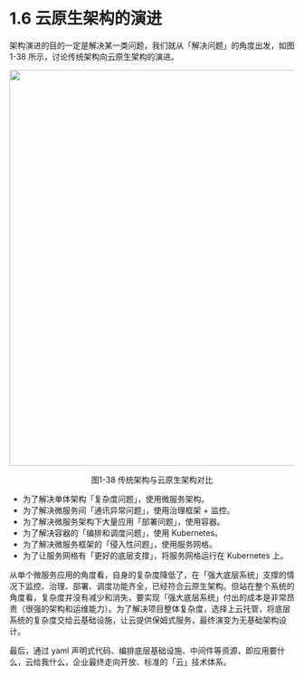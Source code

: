 # 1.6 云原生架构的演进

架构演进的目的一定是解决某一类问题，我们就从「解决问题」的角度出发，如图 1-38 所示，讨论传统架构向云原生架构的演进。

<div  align="center">
	<img src="../assets/arc-1.svg" width = "700"  align=center />
	<p>图1-38 传统架构与云原生架构对比</p>
</div>

- 为了解决单体架构「复杂度问题」，使用微服务架构。
- 为了解决微服务间「通讯异常问题」，使用治理框架 + 监控。
- 为了解决微服务架构下大量应用「部署问题」，使用容器。
- 为了解决容器的「编排和调度问题」，使用 Kubernetes。
- 为了解决微服务框架的「侵入性问题」，使用服务网格。
- 为了让服务网格有「更好的底层支撑」，将服务网格运行在 Kubernetes 上。

从单个微服务应用的角度看，自身的复杂度降低了，在「强大底层系统」支撑的情况下监控、治理、部署、调度功能齐全，已经符合云原生架构。但站在整个系统的角度看，复杂度并没有减少和消失，要实现「强大底层系统」付出的成本是非常昂贵（很强的架构和运维能力）。为了解决项目整体复杂度，选择上云托管，将底层系统的复杂度交给云基础设施，让云提供保姆式服务，最终演变为无基础架构设计。

最后，通过 yaml 声明式代码、编排底层基础设施、中间件等资源，即应用要什么，云给我什么，企业最终走向开放、标准的「云」技术体系。